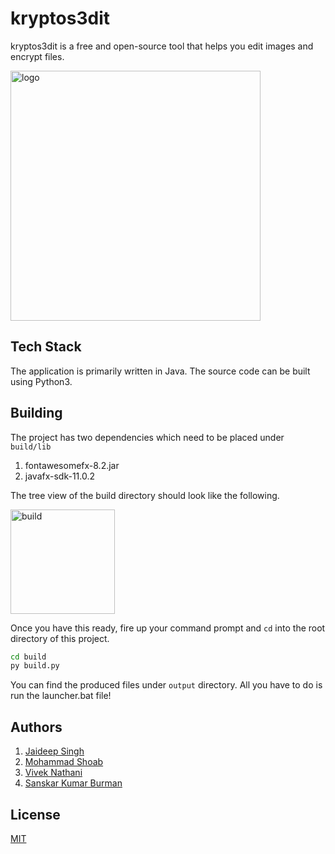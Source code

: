 # kryptos3dit

kryptos3dit is a free and open-source tool that helps you edit images and encrypt files.

<img src="./docs/Logo.png" alt="logo" width="400"/>

## Tech Stack

The application is primarily written in Java. The source code can be built using Python3.

## Building

The project has two dependencies which need to be placed under `build/lib`

1. fontawesomefx-8.2.jar 
2. javafx-sdk-11.0.2

The tree view of the build directory should look like the following. 

<img width="167" alt="build" src="https://user-images.githubusercontent.com/79747022/146982567-18f93f2b-60d6-4981-83d6-6b23a7abb670.png">


Once you have this ready, fire up your command prompt and `cd` into the root directory of this project. 

```cmd
cd build
py build.py
```

You can find the produced files under `output` directory. All you have to do is run the launcher.bat file! 

## Authors

1. [Jaideep Singh](https://github.com/Jaideep25-tech) 
2. [Mohammad Shoab](https://github.com/Mohammad-Shoab) 
3. [Vivek Nathani](https://github.com/Aasmant) 
4. [Sanskar Kumar Burman](https://github.com/sanskaros)


## License

[MIT](./LICENSE.md)
